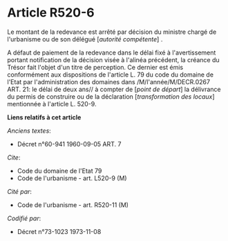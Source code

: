 # Article R520-6

Le montant de la redevance est arrêté par décision du ministre chargé de l'urbanisme ou de son délégué [*autorité
compétente*] .

A défaut de paiement de la redevance dans le délai fixé à l'avertissement portant notification de la décision visée à
l'alinéa précédent, la créance du Trésor fait l'objet d'un titre de perception. Ce dernier est émis conformément aux
dispositions de l'article L. 79 du code du domaine de l'Etat par l'administration des domaines dans /M/l'année/M/DECR.0267
ART. 21: le délai de deux ans// à compter de [*point de départ*] la délivrance du permis de construire ou de la déclaration
[*transformation des locaux*] mentionnée à l'article L. 520-9.

**Liens relatifs à cet article**

_Anciens textes_:

  - Décret n°60-941 1960-09-05 ART. 7

_Cite_:

  - Code du domaine de l'Etat 79
  - Code de l'urbanisme - art. L520-9 (M)

_Cité par_:

  - Code de l'urbanisme - art. R520-11 (M)

_Codifié par_:

  - Décret n°73-1023 1973-11-08
